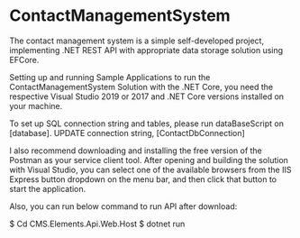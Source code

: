 # ContactManagementSystem
The contact management system is a simple self-developed project, implementing .NET REST API with appropriate data storage solution using EFCore.  

Setting up and running Sample Applications to run the ContactManagementSystem Solution with the .NET Core, you need the respective Visual Studio 2019 or 2017 and .NET Core versions installed on your machine. 

To set up SQL connection string and tables, please run dataBaseScript on [database]. UPDATE connection string, [ContactDbConnection] 

I also recommend downloading and installing the free version of the Postman as your service client tool. After opening and building the solution with Visual Studio, you can select one of the available browsers from the IIS Express button dropdown on the menu bar, and then click that button to start the application. 

Also, you can run below command to run API after download: 

$ Cd CMS.Elements.Api.Web.Host $ dotnet run 
